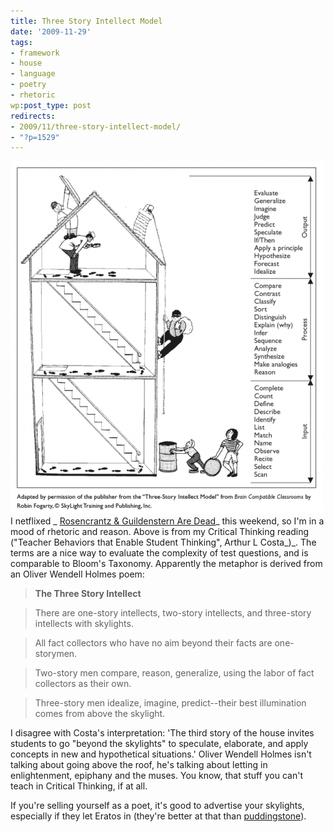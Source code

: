 ```yaml
---
title: Three Story Intellect Model
date: '2009-11-29'
tags:
- framework
- house
- language
- poetry
- rhetoric
wp:post_type: post
redirects:
- 2009/11/three-story-intellect-model/
- "?p=1529"
---
```


[ ![Three Story Intellect](2009-11-29-Three-Story-Intellect-Model/three-story1-500x564.png "Three Story Intellect") ](2009-11-29-Three-Story-Intellect-Model/three-story1.png)I netflixed _ [Rosencrantz & Guildenstern Are Dead](http://en.wikipedia.org/wiki/Rosencrantz_%26_Guildenstern_Are_Dead_%28film%29)_ this weekend, so I'm in a mood of rhetoric and reason. Above is from my Critical Thinking reading ("Teacher Behaviors that Enable Student Thinking", Arthur L Costa_)_. The terms are a nice way to evaluate the complexity of test questions, and is comparable to Bloom's Taxonomy. Apparently the metaphor is derived from an Oliver Wendell Holmes poem:

> **The Three Story Intellect**

>

> There are one-story intellects, two-story intellects, and three-story intellects with skylights.

>

> All fact collectors who have no aim beyond their facts are one-storymen.

>

> Two-story men compare, reason, generalize, using the labor of fact collectors as their own.

>

> Three-story men idealize, imagine, predict--their best illumination comes from above the skylight.

I disagree with Costa's interpretation: 'The third story of the house invites students to go "beyond the skylights" to speculate, elaborate, and apply concepts in new and hypothetical situations.' Oliver Wendell Holmes isn't talking about going above the roof, he's talking about letting in enlightenment, epiphany and the muses. You know, that stuff you can't teach in Critical Thinking, if at all.

If you're selling yourself as a poet, it's good to advertise your skylights, especially if they let Eratos in (they're better at that than [puddingstone](http://www.island94.org/2007/10/puddingstone/)).
